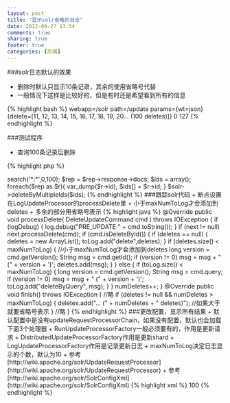 ```yaml
---
layout: post
title: "显示solr省略的日志"
date: 2012-09-27 13:54
comments: true
sharing: true
footer: true
categories: [后端]
---
```


###solr日志默认的效果
+ 删除时默认只显示10条记录，其余的使用省略号代替
+ 一般情况下这样是比较好的，但是有时还是希望看到所有的信息

{% highlight bash %}
webapp=/solr path=/update params={wt=json} 
{delete=[11, 12, 13, 14, 15, 16, 17, 18, 19, 20... (100 deletes)]} 0 127
{% endhighlight %}

<!--more -->

###测试程序
+ 查询100条记录后删除

{% highlight php %}
<?php
include_once('Apache/Solr/Service.php');
$solr = new Apache_Solr_Service('localhost','8984','/solr');

$rep = $solr->search('*:*',0,100);
$rep = $rep->response->docs;

$ids = array();
foreach($rep as $r){
    var_dump($r->id);
    $ids[] = $r->id;
}
$solr->deleteByMultipleIds($ids);
{% endhighlight %}

###跟踪solr代码
+ 断点设置在LogUpdateProcessor的processDelete里
+ 小于maxNumToLog才会添加到deletes
+ 多余的部分用省略号表示

{% highlight java %}
  @Override
  public void processDelete( DeleteUpdateCommand cmd ) throws IOException {
    if (logDebug) { log.debug("PRE_UPDATE " + cmd.toString()); }
    if (next != null) next.processDelete(cmd);

    if (cmd.isDeleteById()) {
      if (deletes == null) {
        deletes = new ArrayList<String>();
        toLog.add("delete",deletes);
      }
      if (deletes.size() < maxNumToLog) { //小于maxNumToLog才会添加到deletes
        long version = cmd.getVersion();
        String msg = cmd.getId();
        if (version != 0) msg = msg + " (" + version + ')';
        deletes.add(msg);
      }
    } else {
      if (toLog.size() < maxNumToLog) {
        long version = cmd.getVersion();
        String msg = cmd.query;
        if (version != 0) msg = msg + " (" + version + ')';
        toLog.add("deleteByQuery", msg);
      }
    }
    numDeletes++;

  }

  @Override
  public void finish() throws IOException {
    //略
    if (deletes != null && numDeletes > maxNumToLog) {
      deletes.add("... (" + numDeletes + " deletes)"); //如果大于就要省略号表示
    }
    //略
  }
{% endhighlight %}

###更改配置，显示所有结果
+ 默认配置中是没有updateRequestProcessorChain，如果没有配置，默认也会加载下面3个处理器
+ RunUpdateProcessorFactory一般必须要有的，作用是更新请求
+ DistributedUpdateProcessorFactory作用是更新shard
+ LogUpdateProcessorFactory作用是记录更新日志
+ maxNumToLog决定日志显示的个数，默认为10
+ 参考[http://wiki.apache.org/solr/UpdateRequestProcessor](http://wiki.apache.org/solr/UpdateRequestProcessor)
+ 参考[http://wiki.apache.org/solr/SolrConfigXml](http://wiki.apache.org/solr/SolrConfigXml)


{% highlight xml %}
  <updateRequestProcessorChain name="" default="true" >
    <processor class="solr.DistributedUpdateProcessorFactory" />
    <processor class="solr.LogUpdateProcessorFactory" >
      <int name="maxNumToLog">100</int>
    </processor>
    <processor class="solr.RunUpdateProcessorFactory" />
  </updateRequestProcessorChain>
{% endhighlight %}

